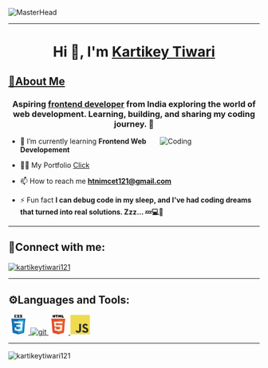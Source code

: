 ![MasterHead](https://mir-s3-cdn-cf.behance.net/project_modules/1400_opt_1/475eb095746151.5e9ecde695f7a.gif)

-----

<h1 align="center">Hi 👋, I'm <a href="https://github.com/KartikeyTiwari121">Kartikey Tiwari</a></h1>

## [🚀About Me]()
<h3 align="center"> Aspiring <a href="">frontend developer</a> from India exploring the world of web development. Learning, building, and sharing my coding journey. 🚀</h3>

<img align="right" alt="Coding" width="200" src="https://avatars.githubusercontent.com/u/131117243?v=4">

- 🌱 I’m currently learning **Frontend Web Developement**

- 👨‍💻 My Portfolio [Click](https://kartikeytiwari121.github.io/Portfolio_webpage/)

- 📫 How to reach me **htnimcet121@gmail.com**

- ⚡ Fun fact **I can debug code in my sleep, and I've had coding dreams that turned into real solutions. Zzz... 💤💻🌟**

-----

## 📱Connect with me:

<p align="left">
<a href="https://linkedin.com/in/kartikeytiwari121" target="blank"><img align="center" src="https://raw.githubusercontent.com/rahuldkjain/github-profile-readme-generator/master/src/images/icons/Social/linked-in-alt.svg" alt="kartikeytiwari121" height="30" width="40" /></a>

</p>

----

## ⚙️Languages and Tools:
<p align="left"> </a> <a href="https://www.w3schools.com/css/" target="_blank" rel="noreferrer"> <img src="https://raw.githubusercontent.com/devicons/devicon/master/icons/css3/css3-original-wordmark.svg" alt="css3" width="40" height="40"/> </a> <a href="https://git-scm.com/" target="_blank" rel="noreferrer"> <img src="https://www.vectorlogo.zone/logos/git-scm/git-scm-icon.svg" alt="git" width="40" height="40"/> </a> <a href="https://www.w3.org/html/" target="_blank" rel="noreferrer"> <img src="https://raw.githubusercontent.com/devicons/devicon/master/icons/html5/html5-original-wordmark.svg" alt="html5" width="40" height="40"/> </a> <a href="https://developer.mozilla.org/en-US/docs/Web/JavaScript" target="_blank" rel="noreferrer"> <img src="https://raw.githubusercontent.com/devicons/devicon/master/icons/javascript/javascript-original.svg" alt="javascript" width="40" height="40"/> </a> </p>

----

<p><img align="center" src="https://github-readme-stats.vercel.app/api/top-langs?username=kartikeytiwari121&show_icons=true&locale=en&layout=compact" alt="kartikeytiwari121" /></p>
